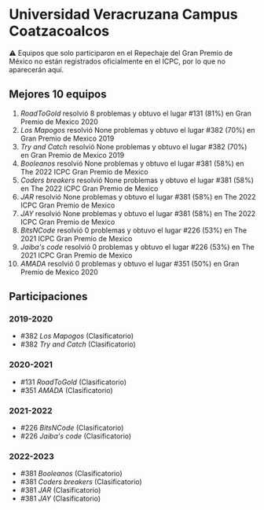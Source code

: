 # Universidad Veracruzana Campus Coatzacoalcos

:warning: Equipos que solo participaron en el Repechaje del Gran Premio de México no están registrados oficialmente en el ICPC, por lo que no aparecerán aquí.

## Mejores 10 equipos

1. _RoadToGold_ resolvió 8 problemas y obtuvo el lugar #131 (81%) en Gran Premio de Mexico 2020
1. _Los Mapogos_ resolvió None problemas y obtuvo el lugar #382 (70%) en Gran Premio de Mexico 2019
1. _Try and Catch_ resolvió None problemas y obtuvo el lugar #382 (70%) en Gran Premio de Mexico 2019
1. _Booleanos_ resolvió None problemas y obtuvo el lugar #381 (58%) en The 2022 ICPC Gran Premio de Mexico
1. _Coders breakers_ resolvió None problemas y obtuvo el lugar #381 (58%) en The 2022 ICPC Gran Premio de Mexico
1. _JAR_ resolvió None problemas y obtuvo el lugar #381 (58%) en The 2022 ICPC Gran Premio de Mexico
1. _JAY_ resolvió None problemas y obtuvo el lugar #381 (58%) en The 2022 ICPC Gran Premio de Mexico
1. _BitsNCode_ resolvió 0 problemas y obtuvo el lugar #226 (53%) en The 2021 ICPC Gran Premio de Mexico
1. _Jaiba's code_ resolvió 0 problemas y obtuvo el lugar #226 (53%) en The 2021 ICPC Gran Premio de Mexico
1. _AMADA_ resolvió 0 problemas y obtuvo el lugar #351 (50%) en Gran Premio de Mexico 2020

## Participaciones

### 2019-2020

- #382 _Los Mapogos_ (Clasificatorio)
- #382 _Try and Catch_ (Clasificatorio)

### 2020-2021

- #131 _RoadToGold_ (Clasificatorio)
- #351 _AMADA_ (Clasificatorio)

### 2021-2022

- #226 _BitsNCode_ (Clasificatorio)
- #226 _Jaiba's code_ (Clasificatorio)

### 2022-2023

- #381 _Booleanos_ (Clasificatorio)
- #381 _Coders breakers_ (Clasificatorio)
- #381 _JAR_ (Clasificatorio)
- #381 _JAY_ (Clasificatorio)



